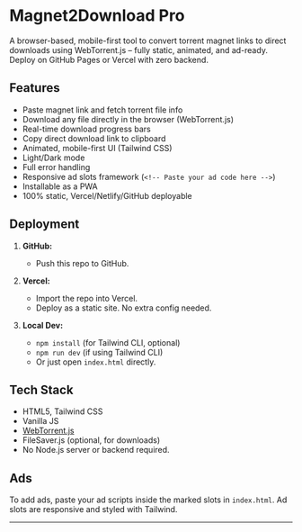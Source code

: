 # Magnet2Download Pro

A browser-based, mobile-first tool to convert torrent magnet links to direct downloads using WebTorrent.js – fully static, animated, and ad-ready. Deploy on GitHub Pages or Vercel with zero backend.

## Features

- Paste magnet link and fetch torrent file info
- Download any file directly in the browser (WebTorrent.js)
- Real-time download progress bars
- Copy direct download link to clipboard
- Animated, mobile-first UI (Tailwind CSS)
- Light/Dark mode
- Full error handling
- Responsive ad slots framework (`<!-- Paste your ad code here -->`)
- Installable as a PWA
- 100% static, Vercel/Netlify/GitHub deployable

## Deployment

1. **GitHub:**
   - Push this repo to GitHub.

2. **Vercel:**
   - Import the repo into Vercel.
   - Deploy as a static site. No extra config needed.

3. **Local Dev:**
   - `npm install` (for Tailwind CLI, optional)
   - `npm run dev` (if using Tailwind CLI)
   - Or just open `index.html` directly.

## Tech Stack

- HTML5, Tailwind CSS
- Vanilla JS
- [WebTorrent.js](https://webtorrent.io/)
- FileSaver.js (optional, for downloads)
- No Node.js server or backend required.

## Ads

To add ads, paste your ad scripts inside the marked slots in `index.html`. Ad slots are responsive and styled with Tailwind.

---
